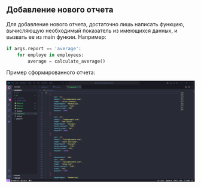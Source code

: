 ## Добавление нового отчета

Для добавление нового отчета, достаточно лишь написать функцию, вычисляющую необходимый показатель из имеющихся данных, и вызвать ее из main функии. Например:

```python
if args.report == 'average':
    for employe in employees:
        average = calculate_average()
```

Пример сформированного отчета:

![example](/sample.png)
